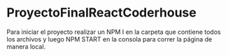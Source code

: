 # ProyectoFinalReactCoderhouse
 
 Para iniciar el proyecto realizar un NPM I en la carpeta que contiene todos los archivos y luego NPM START en la consola para correr la página de manera local.
